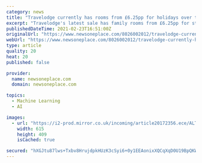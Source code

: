 ```yaml
---
category: news
title: "Travelodge currently has rooms from £6.25pp for holidays over the summer months"
excerpt: "Travelodge's latest sale has family rooms from £6.25pp for stays from mid-May when hotels are expected to reopen in England"
publishedDateTime: 2021-02-23T16:51:00Z
originalUrl: "https://www.newsoneplace.com/8026002012/travelodge-currently-holidays-summer-months"
webUrl: "https://www.newsoneplace.com/8026002012/travelodge-currently-holidays-summer-months"
type: article
quality: 20
heat: 20
published: false

provider:
  name: newsoneplace.com
  domain: newsoneplace.com

topics:
  - Machine Learning
  - AI

images:
  - url: "https://i2-prod.mirror.co.uk/incoming/article20172356.ece/ALTERNATES/s615/2_Travelodge-Standard-Room.jpg"
    width: 615
    height: 409
    isCached: true

secured: "hXGJtu87lws+Txbv8HrujdpkHUzK3cSyi6+0y1EEAonixXQCqXqD0U19BpQKWF+e1mRs4Fju02camMe/sKPutFl1tRKmW4IG4daeymPki6X3sHRqITl2Vb14YIpUbYugO2HIbpFhjFyIb/w6FayUGBLoDhNiO+63j/5r0EhirBZeDuEkPWyQStcfBPouJf0UNwQAAQ72HtE9ju3bincKIy25iBGJ9q6zqcywXjy+zL07zSMIThBbSfW7g4YlO/SrdbAxi3IyyiTYGKkhGKRiLILiJb8lEt3QIEmlcHE9XrSKkRAy/XHVFwY+0kieV9gxt6HUkWhXShgiXNZHSe7i/5bTUpM2gfVwBkQjY9PHMDY=;7AIf9v+f1rSkW91XS7iQMg=="
---
```


